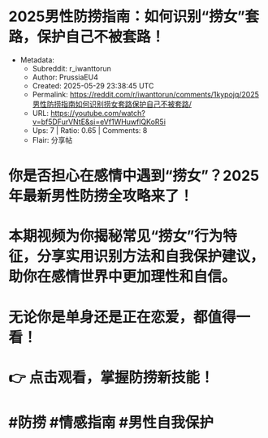 # 2025男性防捞指南：如何识别“捞女”套路，保护自己不被套路！

- Metadata:
  - Subreddit: r_iwanttorun
  - Author: PrussiaEU4
  - Created: 2025-05-29 23:38:45 UTC
  - Permalink: https://reddit.com/r/iwanttorun/comments/1kypojq/2025男性防捞指南如何识别捞女套路保护自己不被套路/
  - URL: https://youtube.com/watch?v=bf5DFurVNtE&si=eVf1WHuwflQKoR5i
  - Ups: 7 | Ratio: 0.65 | Comments: 8
  - Flair: 分享帖


# 你是否担心在感情中遇到“捞女”？2025年最新男性防捞全攻略来了！

# 本期视频为你揭秘常见“捞女”行为特征，分享实用识别方法和自我保护建议，助你在感情世界中更加理性和自信。

# 无论你是单身还是正在恋爱，都值得一看！

# 👉 点击观看，掌握防捞新技能！

# \#防捞 \#情感指南 \#男性自我保护

